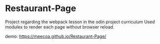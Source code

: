 # Restaurant-Page
Project regarding the webpack lesson in the odin project curriculum
Used modules to render each page without browser reload. 

demo: https://meecoa.github.io/Restaurant-Page/
